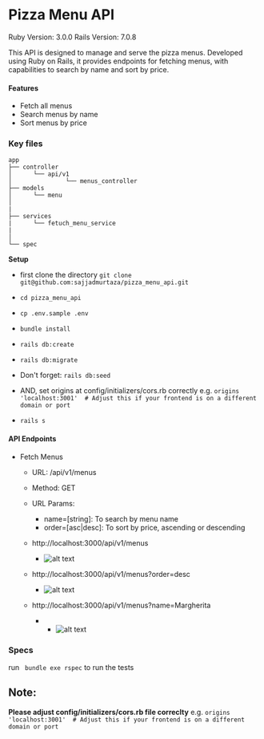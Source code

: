 # Pizza Menu API

Ruby Version: 3.0.0
Rails Version: 7.0.8

This API is designed to manage and serve the pizza menus. Developed using Ruby on Rails, it provides endpoints for fetching menus, with capabilities to search by name and sort by price.


#### Features
* Fetch all menus
* Search menus by name
* Sort menus by price

### Key files

    
    app
    ├── controller                     
    │      └── api/v1
    │               └── menus_controller
    ├── models                     
    │      └── menu
    │
    |
    ├── services
    |      └── fetuch_menu_service
    |
    │
    └── spec


**Setup**

* first clone the directory 
                      ```
                      git clone git@github.com:sajjadmurtaza/pizza_menu_api.git
                      ```
 *  ```cd pizza_menu_api```

 *  ```cp .env.sample .env```

 *  ```bundle install ```

 *  ```rails db:create```

 *  ```rails db:migrate```

 *  Don't forget: ```rails db:seed```

 * AND, set origins at config/initializers/cors.rb correctly
e.g.  ```origins 'localhost:3001'  # Adjust this if your frontend is on a different domain or port```


 *  ```rails s ```


 #### API Endpoints
* Fetch Menus
    * URL: /api/v1/menus
    * Method: GET
    * URL Params:
        * name=[string]: To search by menu name
        * order=[asc|desc]: To sort by price, ascending or descending

    * http://localhost:3000/api/v1/menus
        * ![alt text](https://raw.githubusercontent.com/sajjadmurtaza/SchedulyBridge/master/app/assets/images/all.png "all meanu Screenshot")
    * http://localhost:3000/api/v1/menus?order=desc
        * ![alt text](https://raw.githubusercontent.com/sajjadmurtaza/SchedulyBridge/master/app/assets/images/o.png "order meanu Screenshot")
    * http://localhost:3000/api/v1/menus?name=Margherita
        * * ![alt text](https://raw.githubusercontent.com/sajjadmurtaza/SchedulyBridge/master/app/assets/images/s.png "search meanu Screenshot")

### Specs

run ``` bundle exe rspec``` to run the tests


## Note:
**Please adjust config/initializers/cors.rb file correclty**
e.g.  ```origins 'localhost:3001'  # Adjust this if your frontend is on a different domain or port```
